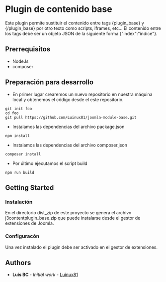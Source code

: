 # Plugin de contenido base

Este plugin permite sustituir el contenido entre tags {plugin_base} y {/plugin_base} por otro texto como scripts, iframes, etc... El contenido entre los tags debe ser un objeto JSON de la siguiente forma {"index":"indice"}. 

## Prerrequisitos
* NodeJs
* composer

## Preparación para desarrollo
* En primer lugar crearemos un nuevo repositorio en nuestra máquina local y obtenemos el código desde el este repositorio.
~~~
git init foo
cd foo
git pull https://github.com/Luinux81/joomla-module-base.git
~~~

* Instalamos las dependencias del archivo package.json
~~~
npm install
~~~

* Instalamos las dependencias del archivo composer.json
~~~
composer install
~~~

* Por último ejecutamos el script build
~~~
npm run build
~~~

## Getting Started


### Instalación

En el directorio dist_zip de este proyecto se genera el archivo j3contentplugin_base.zip que puede instalarse desde el gestor de extensiones de Joomla.

### Configuracón

Una vez instalado el plugin debe ser activado en el gestor de extensiones.

## Authors

* **Luis BC** - *Initial work* - [Luinux81](https://github.com/LuinuX81)
